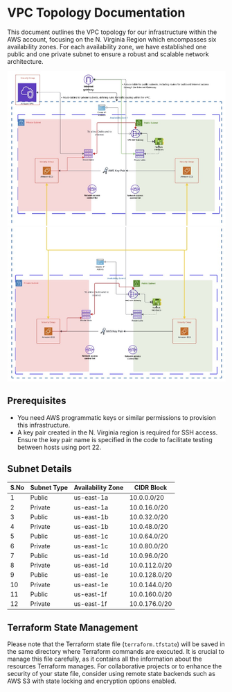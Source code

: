 # VPC Topology Documentation

This document outlines the VPC topology for our infrastructure within the AWS account, focusing on the N. Virginia Region which encompasses six availability zones. For each availability zone, we have established one public and one private subnet to ensure a robust and scalable network architecture.

![VPC Diagram](vpc_diagram.jpg)
![VPC Diagram](vpc_diagram2.jpg)

## Prerequisites
- You need AWS programmatic keys or similar permissions to provision this infrastructure.
- A key pair created in the N. Virginia region is required for SSH access. Ensure the key pair name is specified in the code to facilitate testing between hosts using port 22.

## Subnet Details

| S.No | Subnet Type | Availability Zone | CIDR Block       |
|------|-------------|-------------------|------------------|
| 1    | Public      | us-east-1a        | 10.0.0.0/20      |
| 2    | Private     | us-east-1a        | 10.0.16.0/20     |
| 3    | Public      | us-east-1b        | 10.0.32.0/20     |
| 4    | Private     | us-east-1b        | 10.0.48.0/20     |
| 5    | Public      | us-east-1c        | 10.0.64.0/20     |
| 6    | Private     | us-east-1c        | 10.0.80.0/20     |
| 7    | Public      | us-east-1d        | 10.0.96.0/20     |
| 8    | Private     | us-east-1d        | 10.0.112.0/20    |
| 9    | Public      | us-east-1e        | 10.0.128.0/20    |
| 10   | Private     | us-east-1e        | 10.0.144.0/20    |
| 11   | Public      | us-east-1f        | 10.0.160.0/20    |
| 12   | Private     | us-east-1f        | 10.0.176.0/20    |


## Terraform State Management

Please note that the Terraform state file (`terraform.tfstate`) will be saved in the same directory where Terraform commands are executed. It is crucial to manage this file carefully, as it contains all the information about the resources Terraform manages. For collaborative projects or to enhance the security of your state file, consider using remote state backends such as AWS S3 with state locking and encryption options enabled.
